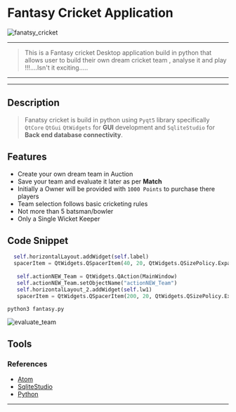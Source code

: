# Fantasy Cricket Application

![fanatsy_cricket](https://user-images.githubusercontent.com/40792388/48671048-56b9f400-eb48-11e8-9a7a-ce62e3c40a58.png)

----

> This is a Fantasy cricket Desktop application build in python that allows user to build their own dream cricket team , analyse it and play !!!....Isn't it exciting.....

---
---

## Description
> Fanatsy cricket is build in python using `Pyqt5` library specifically `QtCore`  `QtGui`  `QtWidgets` for **GUI** development and `SqliteStudio` for **Back end database connectivity**.

## Features
  * Create your own dream team in Auction
  * Save your team and evaluate it later as per **Match**
  * Initially a Owner will be provided with `1000 Points` to purchase there players
  * Team selection follows basic cricketing rules 
  * Not more than 5 batsman/bowler
  * Only a Single Wicket Keeper


## Code Snippet

```python
  self.horizontalLayout.addWidget(self.label)
  spacerItem = QtWidgets.QSpacerItem(40, 20, QtWidgets.QSizePolicy.Expanding, QtWidgets.QSizePolicy.Minimum)
  
   self.actionNEW_Team = QtWidgets.QAction(MainWindow)
   self.actionNEW_Team.setObjectName("actionNEW_Team")
   self.horizontalLayout_2.addWidget(self.lw1)
   spacerItem = QtWidgets.QSpacerItem(200, 20, QtWidgets.QSizePolicy.Expanding, QtWidgets.QSizePolicy.Minimum)
```


```
python3 fantasy.py
```


![evaluate_team](https://user-images.githubusercontent.com/40792388/48671631-6c7fe700-eb51-11e8-9244-50fa02df77ea.gif)




## Tools
### References
* [Atom](https://atom.io/)
* [SqliteStudio](https://sqlitestudio.pl/index.rvt)
* [Python](https://www.python.org/)



---


